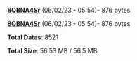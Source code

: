 [**8QBNA4Sr**](/data/8QBNA4Sr.txt) (06/02/23 - 05:54)- 876 bytes

[**8QBNA4Sr**](/data/8QBNA4Sr.txt) (06/02/23 - 05:54)- 876 bytes

**Total Datas**: 8521

**Total Size**: 56.53 MB / 56.5 MB